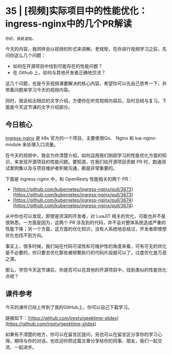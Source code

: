 # 35 | [视频]实际项目中的性能优化：ingress-nginx中的几个PR解读

    你好，我是温铭。

今天的内容，我同样会以视频的形式来讲解。老规矩，在你进行视频学习之前，先问你这么几个问题：

*   如何在开源项目中找到可能存在的性能问题？
*   在 Github 上，如何与其他开发者正确地交流？

这几个问题，也是今天视频课要解决的核心内容，希望你可以先自己思考一下，并带着问题来学习今天的视频内容。

同时，我会给出相应的文字介绍，方便你在听完视频内容后，及时总结与复习。下面是今天这节课的文字介绍部分。

## 今日核心

[ingress-nginx](https://github.com/kubernetes/ingress-nginx) 是 k8s 官方的一个项目，主要使用Go、 Nginx 和 lua-nginx-module 来处理入口流量。

在今天的视频中，我会为你清楚介绍，如何运用我们刚刚学习的性能优化方面的知识，来发现开源项目的性能问题。要知道，在我们给开源项目贡献 PR 时，跑通测试案例集以及与项目维护者积极沟通，都是非常重要的。

下面是 ingress-nginx 中，和 OpenResty 性能相关的两个 PR：

*   [https://github.com/kubernetes/ingress-nginx/pull/3673](https://github.com/kubernetes/ingress-nginx/pull/3673)
*   [https://github.com/kubernetes/ingress-nginx/pull/3674](https://github.com/kubernetes/ingress-nginx/pull/3674)

从中你也可以发现，即使是资深的开发者，对 LuaJIT 相关的优化，可能也并不是很熟悉。一方面是因为，这两个 PR 涉及到的代码，并不会对整体系统造成严重的性能下降；另一个方面，这方面的优化知识，没有人系统地总结过，开发者即使想优化也找不到方向。

事实上，很多时候，我们站在代码可读性和可维护性的角度来看，可有可无的优化是不必要的，你只要去优化那些被频繁执行的代码片段就可以了，过度优化是万恶之源。

那么，学完今天这节课后，你是否可以在其他的开源项目中，找到类似的性能优化点呢？

## 课件参考

今天的课件已经上传到了我的GitHub上，你可以自己下载学习。

链接如下：[https://github.com/iresty/geektime-slides](https://github.com/iresty/geektime-slides)

如果有不清楚的地方，你可以在留言区提问，另也可以在留言区分享你的学习心得。期待与你的对话，也欢迎你把这篇文章分享给你的同事、朋友，我们一起交流、一起进步。
    